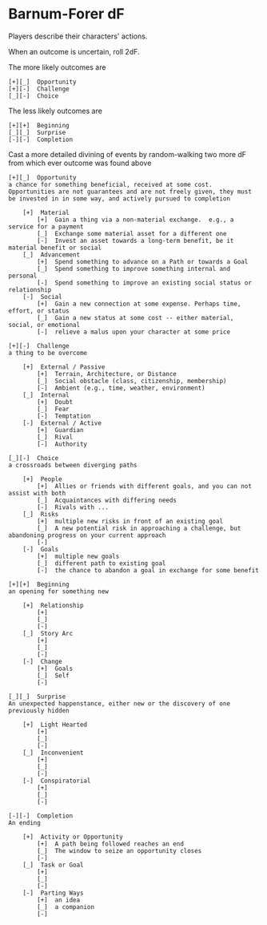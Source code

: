 # Barnum-Forer dF

Players describe their characters' actions.

When an outcome is uncertain, roll 2dF.

The more likely outcomes are

    [+][_]  Opportunity
    [+][-]  Challenge
    [_][-]  Choice

The less likely outcomes are

    [+][+]  Beginning
    [_][_]  Surprise
    [-][-]  Completion

Cast a more detailed divining of events by random-walking two more dF from which ever outcome was found above

    [+][_]  Opportunity
    a chance for something beneficial, received at some cost.  Opportunities are not guarantees and are not freely given, they must be invested in in some way, and actively pursued to completion
    
        [+]  Material
            [+]  Gain a thing via a non-material exchange.  e.g., a service for a payment
            [_]  Exchange some material asset for a different one
            [-]  Invest an asset towards a long-term benefit, be it material benefit or social
        [_]  Advancement
            [+]  Spend something to advance on a Path or towards a Goal
            [_]  Spend something to improve something internal and personal
            [-]  Spend something to improve an existing social status or relationship
        [-]  Social
            [+]  Gain a new connection at some expense. Perhaps time, effort, or status
            [_]  Gain a new status at some cost -- either material, social, or emotional
            [-]  relieve a malus upon your character at some price

    [+][-]  Challenge
    a thing to be overcome
    
        [+]  External / Passive
            [+]  Terrain, Architecture, or Distance
            [_]  Social obstacle (class, citizenship, membership)
            [-]  Ambient (e.g., time, weather, environment)
        [_]  Internal
            [+]  Doubt
            [_]  Fear
            [-]  Temptation
        [-]  External / Active
            [+]  Guardian
            [_]  Rival
            [-]  Authority

    [_][-]  Choice
    a crossroads between diverging paths
    
        [+]  People
            [+]  Allies or friends with different goals, and you can not assist with both
            [_]  Acquaintances with differing needs
            [-]  Rivals with ...
        [_]  Risks
            [+]  multiple new risks in front of an existing goal
            [_]  A new potential risk in approaching a challenge, but abandoning progress on your current approach
            [-]  
        [-]  Goals
            [+]  multiple new goals
            [_]  different path to existing goal
            [-]  the chance to abandon a goal in exchange for some benefit

    [+][+]  Beginning
    an opening for something new
    
        [+]  Relationship
            [+]  
            [_]  
            [-]  
        [_]  Story Arc
            [+]  
            [_]  
            [-]  
        [-]  Change
            [+]  Goals
            [_]  Self
            [-]  

    [_][_]  Surprise
    An unexpected happenstance, either new or the discovery of one previously hidden
    
        [+]  Light Hearted
            [+]  
            [_]  
            [-]  
        [_]  Inconvenient
            [+]  
            [_]  
            [-]  
        [-]  Conspiratorial
            [+]  
            [_]  
            [-]  

    [-][-]  Completion
    An ending
    
        [+]  Activity or Opportunity
            [+]  A path being followed reaches an end
            [_]  The window to seize an opportunity closes
            [-]  
        [_]  Task or Goal
            [+]  
            [_]  
            [-]  
        [-]  Parting Ways
            [+]  an idea
            [_]  a companion
            [-]  
